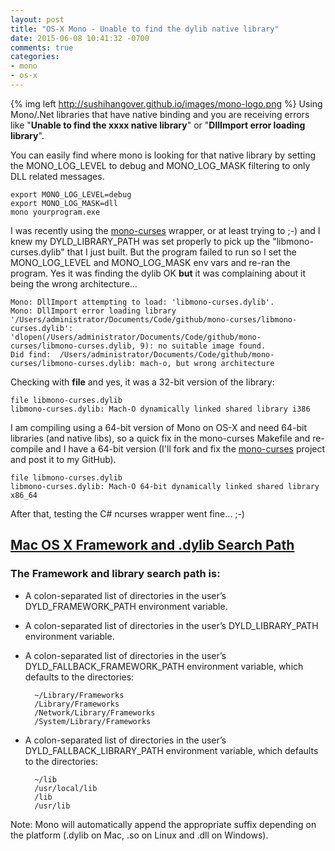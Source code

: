```yaml
---
layout: post
title: "OS-X Mono - Unable to find the dylib native library"
date: 2015-06-08 10:41:32 -0700
comments: true
categories: 
- mono
- os-x
---
```

{% img left http://sushihangover.github.io/images/mono-logo.png %} Using Mono/.Net libraries that have native binding and you are receiving errors like 
"**Unable to find the xxxx native library**" or "**DllImport error loading library**". 

You can easily find where mono is looking for that native library by setting the MONO_LOG_LEVEL to debug and MONO_LOG_MASK filtering to only DLL related messages.

    export MONO_LOG_LEVEL=debug
    export MONO_LOG_MASK=dll
    mono yourprogram.exe

I was recently using the [mono-curses](https://github.com/mono/mono-curses) wrapper, or at least trying to ;-) and I knew my DYLD_LIBRARY_PATH was set properly to pick up the "libmono-curses.dylib" that I just built. But the program failed to run so I set the MONO_LOG_LEVEL and MONO_LOG_MASK env vars and re-ran the program. Yes it was finding the dylib OK **but** it was complaining about it being the wrong architecture... 

    Mono: DllImport attempting to load: 'libmono-curses.dylib'.
    Mono: DllImport error loading library '/Users/administrator/Documents/Code/github/mono-curses/libmono-curses.dylib': 'dlopen(/Users/administrator/Documents/Code/github/mono-curses/libmono-curses.dylib, 9): no suitable image found.
    Did find:  /Users/administrator/Documents/Code/github/mono-curses/libmono-curses.dylib: mach-o, but wrong architecture        

Checking with **file** and yes, it was a 32-bit version of the library:

    file libmono-curses.dylib
    libmono-curses.dylib: Mach-O dynamically linked shared library i386

I am compiling using a 64-bit version of Mono on OS-X and need 64-bit libraries (and native libs), so a quick fix in the mono-curses Makefile and re-compile and I have a 64-bit version (I'll fork and fix the [mono-curses](https://github.com/mono/mono-curses) project and post it to my GitHub).

    file libmono-curses.dylib 
    libmono-curses.dylib: Mach-O 64-bit dynamically linked shared library x86_64

After that, testing the C# ncurses wrapper went fine... ;-)


## [Mac OS X Framework and .dylib Search Path](http://www.mono-project.com/docs/advanced/pinvoke/#mac-os-x-framework-and-dylib-search-path)
### The Framework and library search path is:

* A colon-separated list of directories in the user’s DYLD_FRAMEWORK_PATH environment variable.
* A colon-separated list of directories in the user’s DYLD_LIBRARY_PATH environment variable.
* A colon-separated list of directories in the user’s DYLD_FALLBACK_FRAMEWORK_PATH environment variable, which defaults to the directories:

		~/Library/Frameworks
		/Library/Frameworks
		/Network/Library/Frameworks
		/System/Library/Frameworks

* A colon-separated list of directories in the user’s DYLD_FALLBACK_LIBRARY_PATH environment variable, which defaults to the directories:

		~/lib
		/usr/local/lib
		/lib
		/usr/lib


Note: Mono will automatically append the appropriate suffix depending on the platform (.dylib on Mac, .so on Linux and .dll on Windows).